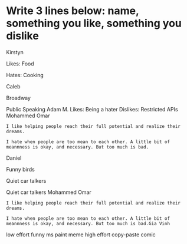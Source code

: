# Write 3 lines below: name, something you like, something you dislike


Kirstyn

Likes: Food

Hates: Cooking

Caleb

Broadway

Public Speaking
Adam M.
Likes: Being a hater
Dislikes: Restricted APIs
Mohammed Omar

    I like helping people reach their full potential and realize their dreams.
    
    I hate when people are too mean to each other. A little bit of meannness is okay, and necessary. But too much is bad.
Daniel

Funny birds

Quiet car talkers

Quiet car talkers
Mohammed Omar

    I like helping people reach their full potential and realize their dreams.
    
    I hate when people are too mean to each other. A little bit of meannness is okay, and necessary. But too much is bad.Gia Vinh
low effort funny ms paint meme
high effort copy-paste comic